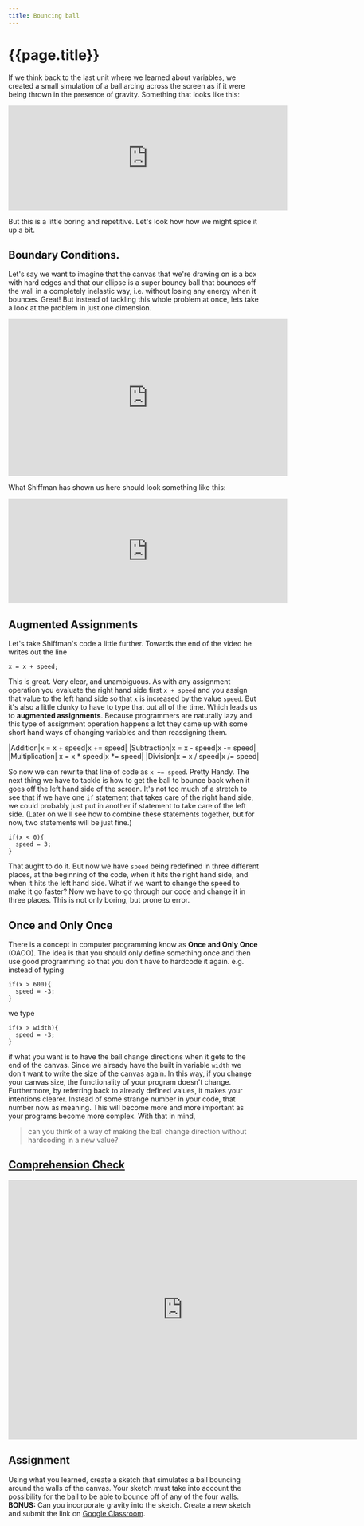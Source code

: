 ```yaml
---
title: Bouncing ball
---
```

# {{page.title}}
If we think back to the last unit where we learned about variables, we created a small simulation of a ball arcing across the screen as if it were being thrown in the presence of gravity. Something that looks like this:

<iframe width="560" height="210" frameborder="0" src="https://alpha.editor.p5js.org/embed/S1ZhzTEv7"></iframe>

But this is a little boring and repetitive. Let's look how how we might spice it up a bit.

## Boundary Conditions.

Let's say we want to imagine that the canvas that we're drawing on is a box with hard edges and that our ellipse is a super bouncy ball that bounces off the wall in a completely inelastic way, i.e. without losing any energy when it bounces. Great! But instead of tackling this whole problem at once, lets take a look at the problem in just one dimension.

<iframe width="560" height="315" src="https://www.youtube.com/embed/LO3Awjn_gyU?rel=0" frameborder="0" allow="autoplay; encrypted-media" allowfullscreen></iframe>

What Shiffman has shown us here should look something like this:
<iframe width="560" height="210" frameborder="0" src="https://alpha.editor.p5js.org/embed/HJZbL6Ewm"></iframe>

## Augmented Assignments
Let's take Shiffman's code a little further. Towards the end of the video he writes out the line
```
x = x + speed;
```
This is great. Very clear, and unambiguous. As with any assignment operation you evaluate the right hand side first `x + speed` and you assign that value to the left hand side so that `x` is increased by the value `speed`. But it's also a little clunky to have to type that out all of the time. Which leads us to **augmented assignments**. Because programmers are naturally lazy and this type of assignment operation happens a lot they came up with some short hand ways of changing variables and then reassigning them.

|Addition|x = x + speed|x += speed|
|Subtraction|x = x - speed|x -= speed|
|Multiplication| x = x * speed|x *= speed|
|Division|x = x / speed|x /= speed|

So now we can rewrite that line of code as `x += speed`. Pretty Handy.
The next thing we have to tackle is how to get the ball to bounce back when it goes off the left hand side of the screen. It's not too much of a stretch to see that if we have one `if` statement that takes care of the right hand side, we could probably just put in another if statement to take care of the left side. (Later on we'll see how to combine these statements together, but for now, two statements will be just fine.)
```
if(x < 0){
  speed = 3;
}
```
That aught to do it. But now we have `speed` being redefined in three different places, at the beginning of the code, when it hits the right hand side, and when it hits the left hand side. What if we want to change the speed to make it go faster? Now we have to go through our code and change it in three places. This is not only boring, but prone to error.

## Once and Only Once
There is a concept in computer programming know as **Once and Only Once** (OAOO). The idea is that you should only define something once and then use good programming so that you don't have to hardcode it again. e.g. instead of typing
```
if(x > 600){
  speed = -3;
}
```
we type
```
if(x > width){
  speed = -3;
}
```
if what you want is to have the ball change directions when it gets to the end of the canvas. Since we already have the built in variable `width`  we don't want to write the size of the canvas again. In this way, if you change your canvas size, the functionality of your program doesn't change. Furthermore, by referring back to already defined values, it makes your intentions clearer. Instead of some strange number in your code, that number now as meaning. This will become more and more important as your programs become more complex. With that in mind,
>can you think of a way of making the ball change direction without hardcoding in a new value?

## [Comprehension Check](https://docs.google.com/forms/d/e/1FAIpQLSdgZYzasFQElhZgBcSVtfuw90TjNtdpmgwh7gE51i_k44R_0w/viewform)
<iframe src="https://docs.google.com/forms/d/e/1FAIpQLSdgZYzasFQElhZgBcSVtfuw90TjNtdpmgwh7gE51i_k44R_0w/viewform?embedded=true" width="700" height="520" frameborder="0" marginheight="0" marginwidth="0">Loading...</iframe>

## Assignment
Using what you learned, create a sketch that simulates a ball bouncing around the walls of the canvas. Your sketch must take into account the possibility for the ball to be able to bounce off of any of the four walls. **BONUS:** Can you incorporate gravity into the sketch. Create a new sketch and submit the link on [Google Classroom](https://classroom.google.com/u/0/c/MTU5OTI3MjEzNTZa/a/MTYyODYyNTAwNzVa/details).
